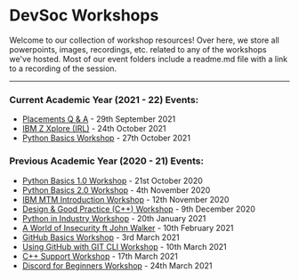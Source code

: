 # DevSoc Workshops
Welcome to our collection of workshop resources! Over here, we store all powerpoints, images, recordings, etc. related to any of the workshops we've hosted. Most of our event folders include a readme.md file with a link to a recording of the session.  

----------------------------------------------------------------------------

### Current Academic Year (2021 - 22) Events:
* [Placements Q & A](https://github.com/NTUDevSoc/Workshops/tree/main/Placements%20101%20QA) - 29th September 2021
* [IBM Z Xplore (IRL)](https://github.com/NTUDevSoc/Workshops/tree/main/IBM%20Z%20Xplore) - 24th October 2021
* [Python Basics Workshop](https://github.com/NTUDevSoc/Workshops/tree/main/IBM%20Z%20Xplore) - 27th October 2021

### Previous Academic Year (2020 - 21) Events:
* [Python Basics 1.0 Workshop](https://github.com/NTUDevSoc/Workshops/tree/main/Archive/2020-21/Python%20Workshop%201) - 21st October 2020
* [Python Basics 2.0 Workshop](https://github.com/NTUDevSoc/Workshops/tree/main/Archive/2020-21/Python%20Workshop%202) - 4th November 2020
* [IBM MTM Introduction Workshop](https://github.com/NTUDevSoc/Workshops/tree/main/Archive/2020-21/MTM%20Workshop) - 12th November 2020
* [Design & Good Practice (C++) Workshop](https://github.com/NTUDevSoc/Workshops/tree/main/Archive/2020-21/C%2B%2B%20Good%20Practice) - 9th December 2020
* [Python in Industry Workshop](https://github.com/NTUDevSoc/Workshops/tree/main/Archive/2020-21/Python%20in%20Industry) - 20th January 2021
* [A World of Insecurity ft John Walker](https://github.com/NTUDevSoc/Workshops/tree/main/Archive/2020-21/World%20Of%20Insecurity) - 10th February 2021
* [GitHub Basics Workshop](https://github.com/NTUDevSoc/Workshops/tree/main/Archive/2020-21/GitHub%20Basics%20Workshop) - 3rd March 2021
* [Using GitHub with GIT CLI Workshop](https://github.com/NTUDevSoc/Workshops/tree/main/Archive/2020-21/GitHub%20Git%20CLI) - 10th March 2021
* [C++ Support Workshop](https://github.com/NTUDevSoc/Workshops/tree/main/Archive/2020-21/C%2B%2B%20Workshop) - 17th March 2021
* [Discord for Beginners Workshop](https://github.com/NTUDevSoc/Workshops/tree/main/Archive/2020-21/Discord%20For%20Beginners) - 24th March 2021
